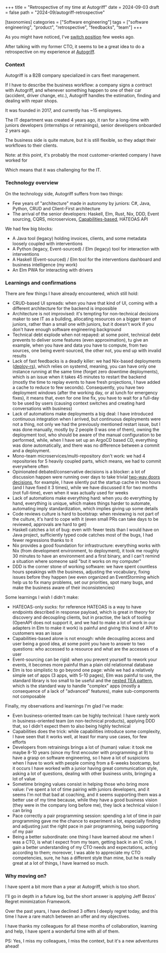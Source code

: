 +++
title = "Retrospective of my time at Autogriff"
date = 2024-09-03
draft = false
path = "2024-09/autogriff-retrospective"

[taxonomies]
categories = ["Software engineering"]
tags = ["software engineering", "product", "retrospective", "feedbacks", "team"]
+++

As you might have noticed, I've [switch position](https://livtours.com/) few weeks ago.

After talking with my former CTO, it seems to be a great idea to do a
retrospective on my experience at [Autogriff](https://www.autogriff.com/).

### Context

Autogriff is a B2B company specialized in cars fleet management.

If I have to describe the business workflow: a company signs a contract with
Autogriff, and whenever something happen to one of their car (accident, driver
change, etc.), Autogriff handles the estimation, finding and dealing with repair shops.

It was founded in 2017, and currently has ~15 employees.

The IT department was created 4 years ago, it ran for a long-time with juniors
developers (internships or retrainings), senior developers onboarded 2 years ago.

The business side is quite mature, but it is still flexible, so they adapt their
workflows to their clients.

Note: at this point, it's probably the most customer-oriented company I have worked for

Which means that it was challenging for the IT.

### Technology overview

On the technology side, Autogriff suffers from two things:

* Few years of "architecture" made in autonomy by juniors: C#, Java, Python, CRUD and Client-First architecture
* The arrival of the senior developers: Haskell, Elm, Rust, Nix, DDD, Event sourcing, CQRS, microservices, [Capabilities-based](@/blog/2024-01-03_access-control-capabilities.md), HATEOAS API

We had few big blocks:

* A Java tool (legacy) holding invoices, clients, and some metadata loosely coupled with interventions
* A Python (legacy, Event-sourced) / Elm (legacy) tool for interaction with interventions
* A Haskell (Event-sourced) / Elm tool for the interventions dashboard and business intelligence (my work)
* An Elm PWA for interacting with drivers

### Learnings and confirmations

There are few things I have already encountered, which still hold:

* CRUD-based UI spreads: when you have that kind of UI, coming with a different architecture for the backend is impossible
* Architecture is not improvised: it's tempting for non-technical decisions maker to see IT as a building, allocating resources on a bigger team of juniors, rather than a small one with juniors, but it doesn't work if you don't have enough software engineering background
* Technical debt explode when not repayed: at some point, technical debt prevents to deliver some features (even approximation), tu give an example, when you have and data you have to compute, from two sources, one being event-sourced, the other not, you end up with invalid results
* Lack of fast feedbacks is a deadly killer: we had Nix-based deployments ([deploy-rs](https://github.com/serokell/deploy-rs)), which relies on systemd, meaning, you can have only one instance running at the same time (forget zero downtime deployments), which is an issue when it takes 45 minutes to restart the backend (mostly the time to replay events to have fresh projections, I have added a cache to reduce to few seconds). Consequently, you have two deployment windows (after the working day, or at lunch for emergency fixes), it means that, even for one line fix, you have to wait for a full-day to be used by users (causing context switches and creating hard conversations with business)
* Lack of automations make deployments a big deal: I have introduced continuous integration when I arrived, but continuous deployments were not a thing, not only we had the previously mentioned restart issue, but I was done manually, mostly by 2 people (I was one of them), owning the deployment tool, who should be aware of the manual configuration to be performed, while, when I have set up an ArgoCD based CD, everything was done automatically, and there was no difference between a commit and a deployment.
* Mono-team microservices/multi-repository don't work: we had 4 repositories for 5 heavily coupled parts, which means, we had to commit everywhere often
* Opinionated debated/conservative decisions is a blocker: a lot of discussion happen were running over days to take trivial [two-way doors decisions](https://thoughtbot.com/blog/one-way-vs-two-way-door-decisions), for example, I have silently put the startup cache in two hours (and I have fixed it 3 times), while we have discussed it for two months (not full-time), even when it was actually used for weeks
* Lack of automations make everything hard: when you do everything by hand, everything is unique, which makes things harder to automate, automating imply standardization, which implies giving up some details
* Code reviews culture is hard to bootstrap: when reviewing is not part of the culture, it's hard to cope with it (even small PRs can take days to be reviewed, approvals are hard to get)
* Haskell catches a lot of bug: even with fewer tests than I would have on Java project, sufficiently typed code catches most of the bugs, I had fewer regressions thanks to it
* Nix provides a good foundation for infrastructure: everything works with Nix (from development environment, to deployment), it took me roughly 30 minutes to have an environment and a first binary, and I can't remind a situation where someone said "but it works on my computer"
* DDD is the corner stone of working software: we have spent countless hours speakings with the business, adjusting the vocabulary, fixing issues before they happen (we even organized an EventStorming which help us to fix many problems, set our priorities, spot many bugs, and make the business aware of their inconsistencies)

Some learnings I wish I didn't make:

* HATEOAS-only sucks: for reference HATEOAS is a way to have endpoints described in response payload, which is great in theory for discovery and decoupling clients, but in practise, the lack of tooling (OpenAPI does not support it, and we had to make a lot of work in our adapters in Elm to make it work) is painful and giving this kind of API to customers was an issue
* Capabilities-based alone is not enough: while decoupling access and user being a good idea, at some point you have to answer to two questions: who accessed to a resource and what are the accesses of a user
* Event-sourcing can be rigid: when you prevent yourself to rework your events, it becomes more painful than a plain old relationnal database
* Elm is too simplistic to go beyond one page: while we had a relatively simple set of apps (3 apps, with 5-10 pages), Elm was painful to use, the standard library is too small to be useful and the [nested TEA pattern](https://sporto.github.io/elm-patterns/architecture/nested-tea.html), which is the standard way to handle "complex" apps (mostly a consequence of a lack of "advanced" features), make sub-components not composable

Finally, my observations and learnings I'm glad I've made:

* Even business-oriented team can be highly technical: I have rarely work in business-oriented team (on non-technical products), applying DDD that, so I didn't expect them to also being highly technical
* Capabilities does the trick: while capabilities introduce some complexity, I have seen that it works well, at least for many use cases, for few efforts
* Developers from retrainings brings a lot of (human) value: it took me maybe 8-10 years (since my first encouter with programming at 9) to have a grasp on software engineering, so I have a lot of suspicions when I have to work with people coming from a 6-weeks bootcamp, but it occurs I have worked with a junior having great communication style, asking a lot of questions, dealing with other business units, bringing a lot of value
* Sometime bringing values consist in helping those who bring more value: I've spent a lot of time pairing with juniors developers, and it seems I'm not that bad at coaching, and it seems supporting them was a better use of my time because, while they have a good business vision (they were in the company long before me), they lack a technical vision I can bring
* Pace correctly a pair programming session: spending a lot of time in pair programming gave me the chance to experiment a lot, especially finding and adjusting just the right pace in pair programming, being supporting of my pair
* Being a better subordinate: one thing I have learned about me when I was a CTO, is what I expect from my team, getting back in an IC role, I gain a better understanding of my CTO needs and expectations, acting according to them; moreover, I was able to appreciate my CTO competencies, sure, he has a different style than mine, but he is really great at a lot of things, I have learned so much.

### Why moving on?

I have spent a bit more than a year at Autogriff, which is too short.

I'll go in depth in a future log, but the short answer is applying Jeff Bezos' Regret minimization Framework.

Over the past years, I have declined 3 offers I deeply regret today, and this time I have a rare match between an offer and my objectives.

I have thanks my colleagues for all these months of collaboration, learning and help, I have spent a wonderful time with all of them.

PS: Yes, I miss my colleagues, I miss the context, but it's a new adventures ahead!
